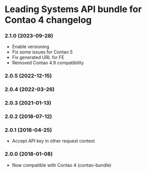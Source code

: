 Leading Systems API bundle for Contao 4 changelog
===========================================

### 2.1.0 (2023-09-28)
 * Enable versioning
 * Fix some issues for Contao 5
 * Fix generated URL for FE
 * Removed Contao 4.9 compatibility

### 2.0.5 (2022-12-15)

### 2.0.4 (2022-03-26)

### 2.0.3 (2021-01-13)

### 2.0.2 (2018-07-12)

### 2.0.1 (2018-04-25)
 * Accept API key in other request context

### 2.0.0 (2018-01-08)
 * Now compatible with Contao 4 (contao-bundle)
